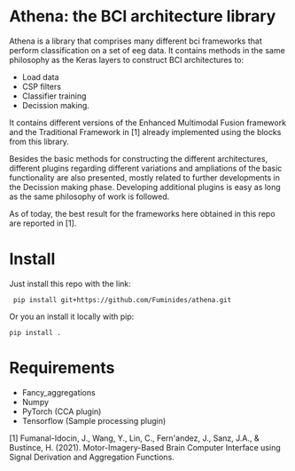 # Athena: the BCI architecture library
Athena is a library that comprises many different bci frameworks that perform classification on a set of eeg data. It contains methods in the same philosophy as the Keras layers to construct BCI architectures to:
* Load data
* CSP filters
* Classifier training
* Decission making.

It contains different versions of the Enhanced Multimodal Fusion framework and the Traditional Framework in [1] already implemented using the blocks from this library.

Besides the basic methods for constructing the different architectures, different plugins regarding different variations and ampliations of the basic functionality are also presented, mostly related to further developments in the Decission making phase. Developing additional plugins is easy as long as the same philosophy of work is followed.

As of today, the best result for the frameworks here obtained in this repo are reported in [1].

# Install

Just install this repo with the link:

``` pip install git+https://github.com/Fuminides/athena.git```


Or you an install it locally with pip:

```pip install .```



# Requirements

* Fancy_aggregations
* Numpy
* PyTorch (CCA plugin)
* Tensorflow (Sample processing plugin)

[1] Fumanal-Idocin, J., Wang, Y., Lin, C., Fern'andez, J., Sanz, J.A., & Bustince, H. (2021). Motor-Imagery-Based Brain Computer Interface using Signal Derivation and Aggregation Functions.
